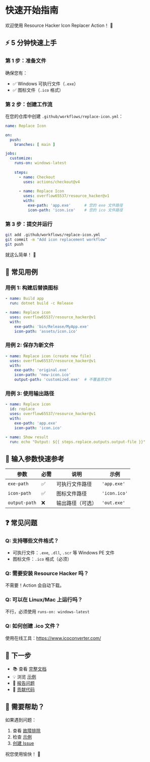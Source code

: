 # 快速开始指南

欢迎使用 Resource Hacker Icon Replacer Action！ 🎉

## ⚡ 5 分钟快速上手

### 第 1 步：准备文件

确保您有：
- ✅ Windows 可执行文件（`.exe`）
- ✅ 图标文件（`.ico` 格式）

### 第 2 步：创建工作流

在您的仓库中创建 `.github/workflows/replace-icon.yml`：

```yaml
name: Replace Icon

on:
  push:
    branches: [ main ]

jobs:
  customize:
    runs-on: windows-latest
    
    steps:
      - name: Checkout
        uses: actions/checkout@v4
      
      - name: Replace Icon
        uses: overflow65537/resource_hacker@v1
        with:
          exe-path: 'app.exe'      # 您的 exe 文件路径
          icon-path: 'icon.ico'    # 您的 ico 文件路径
```

### 第 3 步：提交并运行

```bash
git add .github/workflows/replace-icon.yml
git commit -m "Add icon replacement workflow"
git push
```

就这么简单！ 🎊

## 📝 常见用例

### 用例 1: 构建后替换图标

```yaml
- name: Build app
  run: dotnet build -c Release

- name: Replace icon
  uses: overflow65537/resource_hacker@v1
  with:
    exe-path: 'bin/Release/MyApp.exe'
    icon-path: 'assets/icon.ico'
```

### 用例 2: 保存为新文件

```yaml
- name: Replace icon (create new file)
  uses: overflow65537/resource_hacker@v1
  with:
    exe-path: 'original.exe'
    icon-path: 'new-icon.ico'
    output-path: 'customized.exe'  # 不覆盖原文件
```

### 用例 3: 使用输出路径

```yaml
- name: Replace icon
  id: replace
  uses: overflow65537/resource_hacker@v1
  with:
    exe-path: 'app.exe'
    icon-path: 'icon.ico'

- name: Show result
  run: echo "Output: ${{ steps.replace.outputs.output-file }}"
```

## 🎯 输入参数快速参考

| 参数 | 必需 | 说明 | 示例 |
|------|------|------|------|
| `exe-path` | ✅ | 可执行文件路径 | `'app.exe'` |
| `icon-path` | ✅ | 图标文件路径 | `'icon.ico'` |
| `output-path` | ❌ | 输出路径（可选） | `'out.exe'` |

## ❓ 常见问题

### Q: 支持哪些文件格式？
- 可执行文件：`.exe`, `.dll`, `.scr` 等 Windows PE 文件
- 图标文件：`.ico` 格式（必须）

### Q: 需要安装 Resource Hacker 吗？
不需要！Action 会自动下载。

### Q: 可以在 Linux/Mac 上运行吗？
不行，必须使用 `runs-on: windows-latest`

### Q: 如何创建 .ico 文件？
使用在线工具：https://www.icoconverter.com/

## 🔗 下一步

- 📚 查看 [完整文档](README.md)
- 💡 浏览 [示例](examples/)
- 🐛 [报告问题](https://github.com/overflow65537/resource_hacker/issues)
- 🤝 [贡献代码](CONTRIBUTING.md)

## 💬 需要帮助？

如果遇到问题：
1. 查看 [故障排除](README.md#故障排除)
2. 检查 [示例](examples/)
3. [创建 Issue](https://github.com/overflow65537/resource_hacker/issues/new)

祝您使用愉快！ 🚀
